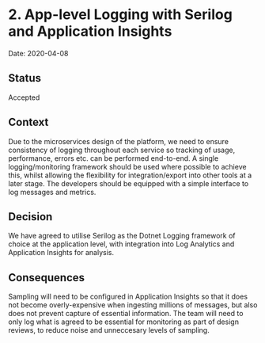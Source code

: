# 2. App-level Logging with Serilog and Application Insights

Date: 2020-04-08

## Status

Accepted

## Context

Due to the microservices design of the platform, we need to ensure consistency of logging throughout each service so tracking of usage, performance, errors etc. can be performed end-to-end. A single logging/monitoring framework should be used where possible to achieve this, whilst allowing the flexibility for integration/export into other tools at a later stage. The developers should be equipped with a simple interface to log messages and metrics.

## Decision

We have agreed to utilise Serilog as the Dotnet Logging framework of choice at the application level, with integration into Log Analytics and Application Insights for analysis.

## Consequences

Sampling will need to be configured in Application Insights so that it does not become overly-expensive when ingesting millions of messages, but also does not prevent capture of essential information.
The team will need to only log what is agreed to be essential for monitoring as part of design reviews, to reduce noise and unneccesary levels of sampling.